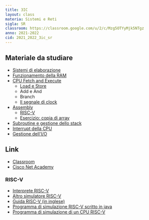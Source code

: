 ```yaml
---
title: 3IC
layout: class
materia: Sistemi e Reti
sigla: SR
classroom: https://classroom.google.com/u/2/c/Mzg5OTYyMjk5NTgz
anno: 2021-2022
cid: 2021_2022_3ic_sr
---
```


## Materiale da studiare

* [Sistemi di elaborazione](/content/sr/sistema_elaborazione.html)
* [Funzionamento della RAM](/content/sr/ram.html)
* [CPU Fetch and Execute](/content/sr/cpu.html)
	* [Load e Store](/content/sr/load_store.html)
	* Add e And
	* Branch
	* [Il segnale di clock](/content/sr/clock.html)
* [Assembly](/content/sr/assembly)
	* [RISC-V](/content/sr/riscV.html)
	* [Esercizio: copia di array](/content/sr/riscv_ex_copia.html)
* [Subroutine e gestione dello stack](/content/sr/subroutine.html)
* [Interrupt della CPU](/content/sr/interrupt.html)
* [Gestione dell'I/O](/content/sr/io.html)

## Link
<ul>
	<li><a href="{{ page.classroom }}" target="_blank">Classroom</a></li>
	<li><a href="https://netacad.com/" target="_blank">Cisco Net Academy</a></li>
</ul>

### RISC-V
<ul>
	<li><a href="https://www.cs.cornell.edu/courses/cs3410/2019sp/riscv/interpreter/" target="_blank">Interprete RISC-V</a></li>
	<li><a href="https://www.kvakil.me/venus/" target="_blank">Altro simulatore RISC-V</a></li>
	<li><a href="https://medium.com/swlh/risc-v-assembly-for-beginners-387c6cd02c49">Guida RISC-V (in inglese)</a></li>
	<li><a href="https://github.com/TheThirdOne/rars/releases/tag/continuous" target="_blank">Programma di simulazione RISC-V scritto in java</a></li>
	<li><a href="https://github.com/mortbopet/Ripes" target="_blank">Programma di simulazione di un CPU RISC-V</a></li>
</ul>
